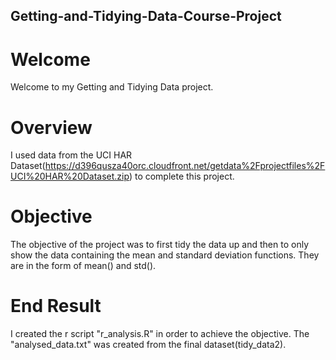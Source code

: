 ## Getting-and-Tidying-Data-Course-Project

# Welcome
Welcome to my Getting and Tidying Data project.

# Overview
I used data from the UCI HAR Dataset(https://d396qusza40orc.cloudfront.net/getdata%2Fprojectfiles%2FUCI%20HAR%20Dataset.zip)
to complete this project.

# Objective
The objective of the project was to first tidy the data up and then to only show the data containing the mean and standard deviation functions.
They are in the form of mean() and std().

# End Result
I created the r script "r_analysis.R" in order to achieve the objective.
The "analysed_data.txt" was created from the final dataset(tidy_data2).

